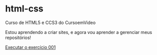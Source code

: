# html-css
 Curso de HTML5 e CCS3 do CursoemVideo

 Estou aprendendo a criar sites, e agora vou aprender a gerenciar meus repositórios!

<a href="https://gitjosewillian.github.io/html-css/exercicios/ex001/index.html">Executar o exercício 001 </a>

